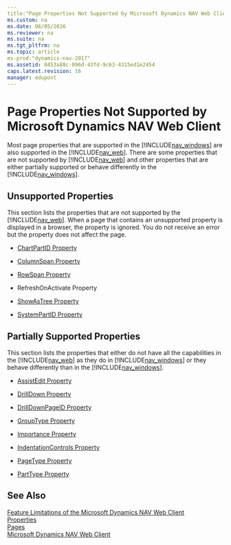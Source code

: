 ```yaml
---
title:"Page Properties Not Supported by Microsoft Dynamics NAV Web Client"
ms.custom: na
ms.date: 06/05/2016
ms.reviewer: na
ms.suite: na
ms.tgt_pltfrm: na
ms.topic: article
ms-prod:"dynamics-nav-2017"
ms.assetid: 8453a88c-096d-43fd-9c63-4315ed1e2454
caps.latest.revision: 16
manager: edupont
---
```

# Page Properties Not Supported by Microsoft Dynamics NAV Web Client
Most page properties that are supported in the [!INCLUDE[nav_windows](includes/nav_windows_md.md)] are also supported in the [!INCLUDE[nav_web](includes/nav_web_md.md)]. There are some properties that are not supported by [!INCLUDE[nav_web](includes/nav_web_md.md)] and other properties that are either partially supported or behave differently in the [!INCLUDE[nav_windows](includes/nav_windows_md.md)].  
  
## Unsupported Properties  
 This section lists the properties that are not supported by the [!INCLUDE[nav_web](includes/nav_web_md.md)]. When a page that contains an unsupported property is displayed in a browser, the property is ignored. You do not receive an error but the property does not affect the page.  
  
-   [ChartPartID Property](ChartPartID-Property.md)  
  
-   [ColumnSpan Property](ColumnSpan-Property.md)  
  
-   [RowSpan Property](RowSpan-Property.md)  
  
-   RefreshOnActivate Property  
  
-   [ShowAsTree Property](ShowAsTree-Property.md)  
  
-   [SystemPartID Property](SystemPartID-Property.md)  
  
## Partially Supported Properties  
 This section lists the properties that either do not have all the capabilities in the [!INCLUDE[nav_web](includes/nav_web_md.md)] as they do in [!INCLUDE[nav_windows](includes/nav_windows_md.md)] or they behave differently than in the [!INCLUDE[nav_windows](includes/nav_windows_md.md)].  
  
-   [AssistEdit Property](AssistEdit-Property.md)  
  
-   [DrillDown Property](DrillDown-Property.md)  
  
-   [DrillDownPageID Property](DrillDownPageID-Property.md)  
  
-   [GroupType Property](GroupType-Property.md)  
  
-   [Importance Property](Importance-Property.md)  
  
-   [IndentationControls Property](IndentationControls-Property.md)  
  
-   [PageType Property](PageType-Property.md)  
  
-   [PartType Property](PartType-Property.md)  
  
## See Also  
 [Feature Limitations of the Microsoft Dynamics NAV Web Client](Feature-Limitations-of-the-Microsoft-Dynamics-NAV-Web-Client.md)   
 [Properties](Properties.md)   
 [Pages](Pages.md)   
 [Microsoft Dynamics NAV Web Client](Microsoft-Dynamics-NAV-Web-Client.md)